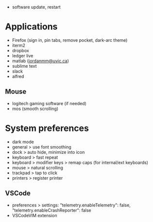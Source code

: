 * software update, restart

# Applications
* Firefox (sign in, pin tabs, remove pocket, dark-arc theme)
* iterm2
* dropbox
* ledger live
* matlab (jordanmm@uvic.ca)
* sublime text
* slack
* alfred
## Mouse
* logitech gaming software (if needed)
* mos (smooth scrolling)

# System preferences
* dark mode
* general > use font smoothing
* dock > auto hide, minimize into icon
* keyboard > fast repeat
* keyboard > modifier keys > remap caps (for internal/ext keyboards)
* mouse > natural scrolling
* trackpad > tap to click
* printers > register printer

## VSCode
* preferences > settings: "telemetry.enableTelemetry": false, "telemetry.enableCrashReporter": false
* VSCodeVIM extension
